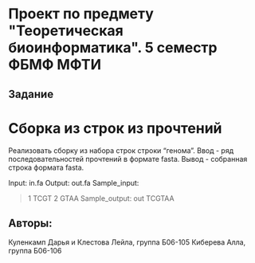 # Проект по предмету "Теоретическая биоинформатика". 5 семестр ФБМФ МФТИ
## Задание
# Сборка из строк из прочтений
Реализовать сборку из набора строк строки “генома”. Ввод - ряд последовательностей прочтений в формате fasta. Вывод - собранная строка формата fasta.

Input: in.fa
Output: out.fa
Sample_input: 
>1
TCGT
>2
GTAA
Sample_output:
>out
TCGTAA

## Авторы:
Куленкамп Дарья и Клестова Лейла, группа Б06-105
Киберева Алла, группа Б06-106
